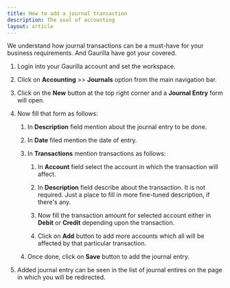 ```yaml
---
title: How to add a journal transaction
description: The soul of accounting
layout: article
---
```

We understand how journal transactions can be a must-have for your business requirements. And Gaurilla have got your covered.

1. Login into your Gaurilla account and set the workspace.

2. Click on **Accounting** >> **Journals** option from the main navigation bar.

3. Click on the **New** button at the top right corner and a **Journal Entry** form will open.

4. Now fill that form as follows:

	1. In **Description** field mention about the journal entry to be done.

	2. In **Date** filed mention the date of entry.

	3. In **Transactions** mention transactions as follows:

		1. In **Account** field select the account in which the transaction will affect.

		2. In **Description** field describe about the transaction. It is not required. Just a place to fill in more fine-tuned  description, if there's any.

		3. Now fill the transaction amount for selected account either in **Debit** or **Credit** depending upon the transaction. 

		4. Click on **Add** button to add more accounts which all will be affected by that particular transaction.

	4. Once done, click on **Save** button to add the journal entry.

5. Added journal entry can be seen in the list of journal entires on the page in which you will be redirected.
